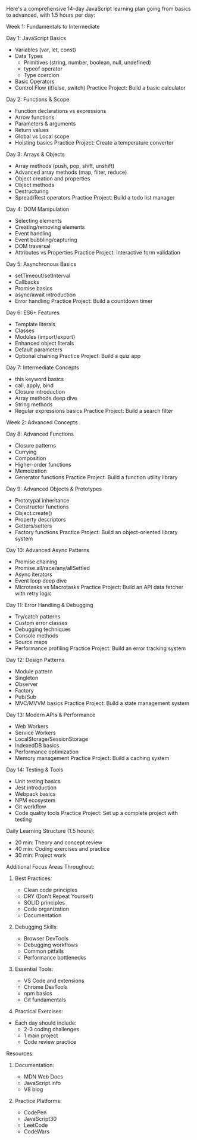 Here's a comprehensive 14-day JavaScript learning plan going from basics to advanced, with 1.5 hours per day:

Week 1: Fundamentals to Intermediate

Day 1: JavaScript Basics

- Variables (var, let, const)
- Data Types
  - Primitives (string, number, boolean, null, undefined)
  - typeof operator
  - Type coercion
- Basic Operators
- Control Flow (if/else, switch)
Practice Project: Build a basic calculator

Day 2: Functions & Scope

- Function declarations vs expressions
- Arrow functions
- Parameters & arguments
- Return values
- Global vs Local scope
- Hoisting basics
Practice Project: Create a temperature converter

Day 3: Arrays & Objects

- Array methods (push, pop, shift, unshift)
- Advanced array methods (map, filter, reduce)
- Object creation and properties
- Object methods
- Destructuring
- Spread/Rest operators
Practice Project: Build a todo list manager

Day 4: DOM Manipulation

- Selecting elements
- Creating/removing elements
- Event handling
- Event bubbling/capturing
- DOM traversal
- Attributes vs Properties
Practice Project: Interactive form validation

Day 5: Asynchronous Basics

- setTimeout/setInterval
- Callbacks
- Promise basics
- async/await introduction
- Error handling
Practice Project: Build a countdown timer

Day 6: ES6+ Features

- Template literals
- Classes
- Modules (import/export)
- Enhanced object literals
- Default parameters
- Optional chaining
Practice Project: Build a quiz app

Day 7: Intermediate Concepts

- this keyword basics
- call, apply, bind
- Closure introduction
- Array methods deep dive
- String methods
- Regular expressions basics
Practice Project: Build a search filter

Week 2: Advanced Concepts

Day 8: Advanced Functions

- Closure patterns
- Currying
- Composition
- Higher-order functions
- Memoization
- Generator functions
Practice Project: Build a function utility library

Day 9: Advanced Objects & Prototypes

- Prototypal inheritance
- Constructor functions
- Object.create()
- Property descriptors
- Getters/setters
- Factory functions
Practice Project: Build an object-oriented library system

Day 10: Advanced Async Patterns

- Promise chaining
- Promise.all/race/any/allSettled
- Async iterators
- Event loop deep dive
- Microtasks vs Macrotasks
Practice Project: Build an API data fetcher with retry logic

Day 11: Error Handling & Debugging

- Try/catch patterns
- Custom error classes
- Debugging techniques
- Console methods
- Source maps
- Performance profiling
Practice Project: Build an error tracking system

Day 12: Design Patterns

- Module pattern
- Singleton
- Observer
- Factory
- Pub/Sub
- MVC/MVVM basics
Practice Project: Build a state management system

Day 13: Modern APIs & Performance

- Web Workers
- Service Workers
- LocalStorage/SessionStorage
- IndexedDB basics
- Performance optimization
- Memory management
Practice Project: Build a caching system

Day 14: Testing & Tools

- Unit testing basics
- Jest introduction
- Webpack basics
- NPM ecosystem
- Git workflow
- Code quality tools
Practice Project: Set up a complete project with testing

Daily Learning Structure (1.5 hours):

- 20 min: Theory and concept review
- 40 min: Coding exercises and practice
- 30 min: Project work

Additional Focus Areas Throughout:

1. Best Practices:
   - Clean code principles
   - DRY (Don't Repeat Yourself)
   - SOLID principles
   - Code organization
   - Documentation

2. Debugging Skills:
   - Browser DevTools
   - Debugging workflows
   - Common pitfalls
   - Performance bottlenecks

3. Essential Tools:
   - VS Code and extensions
   - Chrome DevTools
   - npm basics
   - Git fundamentals

4. Practical Exercises:

- Each day should include:
  - 2-3 coding challenges
  - 1 main project
  - Code review practice

Resources:

1. Documentation:
   - MDN Web Docs
   - JavaScript.info
   - V8 blog

2. Practice Platforms:
   - CodePen
   - JavaScript30
   - LeetCode
   - CodeWars

